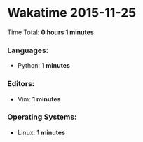 # Wakatime 2015-11-25

Time Total: **0 hours 1 minutes**

### Languages:
- Python: **1 minutes** 

### Editors:
- Vim: **1 minutes** 

### Operating Systems:
- Linux: **1 minutes** 

